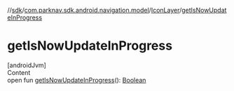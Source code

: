 //[sdk](../../../index.md)/[com.parknav.sdk.android.navigation.model](../index.md)/[IconLayer](index.md)/[getIsNowUpdateInProgress](get-is-now-update-in-progress.md)



# getIsNowUpdateInProgress  
[androidJvm]  
Content  
open fun [getIsNowUpdateInProgress](get-is-now-update-in-progress.md)(): [Boolean](https://kotlinlang.org/api/latest/jvm/stdlib/kotlin/-boolean/index.html)  



